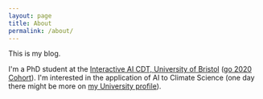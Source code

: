 ```yaml
---
layout: page
title: About
permalink: /about/
---
```


This is my blog.

I'm a PhD student at the [Interactive AI CDT, University of Bristol](http://www.bristol.ac.uk/cdt/interactive-ai/) ([go 2020 Cohort](http://www.bristol.ac.uk/cdt/interactive-ai/current-students/2020-cohort/)). I'm interested in the application of AI to Climate Science (one day there might be more on [my University profile](https://research-information.bris.ac.uk/en/persons/henry-addison)).
